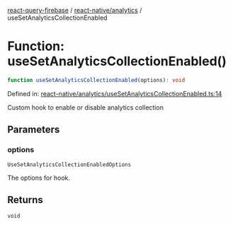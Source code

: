 [react-query-firebase](../../../modules.md) / [react-native/analytics](../index.md) / useSetAnalyticsCollectionEnabled

# Function: useSetAnalyticsCollectionEnabled()

```ts
function useSetAnalyticsCollectionEnabled(options): void
```

Defined in: [react-native/analytics/useSetAnalyticsCollectionEnabled.ts:14](https://github.com/vpishuk/react-query-firebase/blob/43c0734068a570cd646254bb366ccd8007f7dfed/react-native/analytics/useSetAnalyticsCollectionEnabled.ts#L14)

Custom hook to enable or disable analytics collection

## Parameters

### options

`UseSetAnalyticsCollectionEnabledOptions`

The options for hook.

## Returns

`void`
